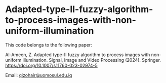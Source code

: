 # Adapted-type-II-fuzzy-algorithm-to-process-images-with-non-uniform-illumination

This code belongs to the following paper:

Al-Ameen, Z. Adapted type-II fuzzy algorithm to process images with non-uniform illumination. Signal, Image and Video Processing (2024). Springer. https://doi.org/10.1007/s11760-023-02974-5

Email: qizohair@uomosul.edu.iq

